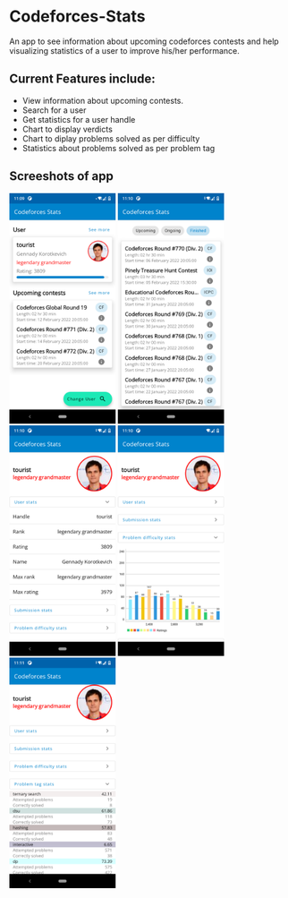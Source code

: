 # Codeforces-Stats
An app to see information about upcoming codeforces contests and help visualizing statistics of a user to improve his/her performance.

## Current Features include:
- View information about upcoming contests.
- Search for a user
- Get statistics for a user handle
- Chart to display verdicts
- Chart to diplay problems solved as per difficulty
- Statistics about problems solved as per problem tag

## Screeshots of app
<p float="center">
  <img src="https://github.com/REXRITZ/Codeforces-Stats/blob/main/app%20ss/Screenshot_1.png" width="190" />
  <img src="https://github.com/REXRITZ/Codeforces-Stats/blob/main/app%20ss/Screenshot_2.png" width="190" /> 
  <img src="https://github.com/REXRITZ/Codeforces-Stats/blob/main/app%20ss/Screenshot_3.png" width="190" /> 
  <img src="https://github.com/REXRITZ/Codeforces-Stats/blob/main/app%20ss/Screenshot_4.png" width="190" /> 
  <img src="https://github.com/REXRITZ/Codeforces-Stats/blob/main/app%20ss/Screenshot_5.png" width="190" /> 
</p>

